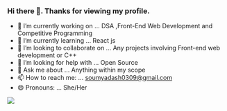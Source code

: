 ### Hi there 👋. Thanks for viewing my profile.
<!-- <img src="https://github.com/soumya-dash3/soumya-dash3/blob/main/header.png?raw=true">
 -->

- 🔭 I’m currently working on ... DSA ,Front-End Web Development and Competitive Programming
- 🌱 I’m currently learning ... React js
- 👯 I’m looking to collaborate on ... Any projects involving Front-end web development or C++
- 🤔 I’m looking for help with ... Open Source
- 💬 Ask me about ... Anything within my scope
- 📫 How to reach me: ... soumyadash0309@gmail.com
- 😄 Pronouns: ... She/Her
<!-- -⚡ Fun fact: ... -->

<img src="https://github-readme-stats.vercel.app/api?username=soumya-dash3&&show_icons=true&title_color=ffffff&icon_color=bb2acf&text_color=daf7dc&bg_color=151515">
